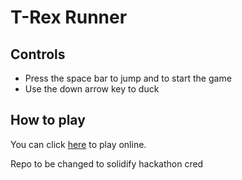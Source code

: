 # T-Rex Runner


## Controls

* Press the space bar to jump and to start the game
* Use the down arrow key to duck

## How to play

You can click [here](https://congerh.github.io/dino/) to play online.


Repo to be changed to solidify hackathon cred

